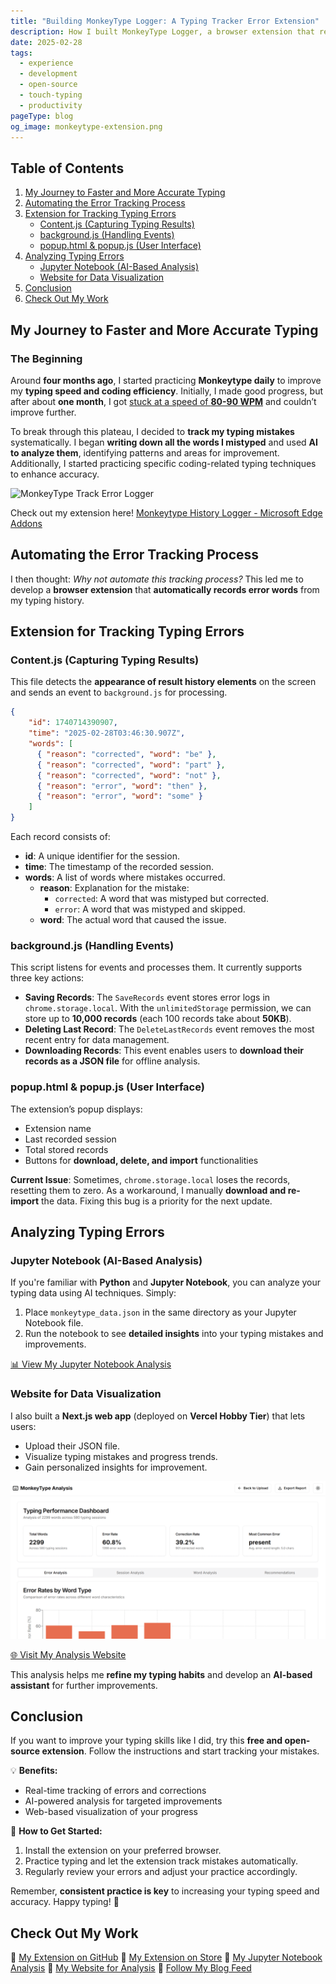 ```yaml
---
title: "Building MonkeyType Logger: A Typing Tracker Error Extension"
description: How I built MonkeyType Logger, a browser extension that records and analyzes typing errors to improve speed and accuracy.
date: 2025-02-28
tags:
  - experience
  - development
  - open-source
  - touch-typing
  - productivity
pageType: blog
og_image: monkeytype-extension.png
---
```



## Table of Contents
1. [My Journey to Faster and More Accurate Typing](#my-journey-to-faster-and-more-accurate-typing)
2. [Automating the Error Tracking Process](#automating-the-error-tracking-process)
3. [Extension for Tracking Typing Errors](#extension-for-tracking-typing-errors)
   - [Content.js (Capturing Typing Results)](#contentjs-capturing-typing-results)
   - [background.js (Handling Events)](#backgroundjs-handling-events)
   - [popup.html & popup.js (User Interface)](#popuphtml--popupjs-user-interface)
4. [Analyzing Typing Errors](#analyzing-typing-errors)
   - [Jupyter Notebook (AI-Based Analysis)](#jupyter-notebook-ai-based-analysis)
   - [Website for Data Visualization](#website-for-data-visualization)
5. [Conclusion](#conclusion)
6. [Check Out My Work](#check-out-my-work)

## My Journey to Faster and More Accurate Typing

### The Beginning

Around **four months ago**, I started practicing **Monkeytype daily** to improve my **typing speed and coding efficiency**. Initially, I made good progress, but after about **one month**, I got [stuck at a speed of **80-90 WPM**](../touch-typing-practice-feb-2025) and couldn’t improve further.

To break through this plateau, I decided to **track my typing mistakes** systematically. I began **writing down all the words I mistyped** and used **AI to analyze them**, identifying patterns and areas for improvement. Additionally, I started practicing specific coding-related typing techniques to enhance accuracy.

![MonkeyType Track Error Logger](Note/Blog/monkeytype-extension-logger-error/monkeytype-extension.png)

Check out my extension here! [Monkeytype History Logger - Microsoft Edge Addons](https://microsoftedge.microsoft.com/addons/detail/monkeytype-history-logger/ophgnpohledibffckhpabdcciniinnjo)
## Automating the Error Tracking Process

I then thought: *Why not automate this tracking process?* This led me to develop a **browser extension** that **automatically records error words** from my typing history.

## **Extension for Tracking Typing Errors**

### **Content.js** (Capturing Typing Results)

This file detects the **appearance of result history elements** on the screen and sends an event to `background.js` for processing.

```json
{
    "id": 1740714390907,
    "time": "2025-02-28T03:46:30.907Z",
    "words": [
      { "reason": "corrected", "word": "be" },
      { "reason": "corrected", "word": "part" },
      { "reason": "corrected", "word": "not" },
      { "reason": "error", "word": "then" },
      { "reason": "error", "word": "some" }
    ]
}
```

Each record consists of:
- **id**: A unique identifier for the session.
- **time**: The timestamp of the recorded session.
- **words**: A list of words where mistakes occurred.
  - **reason**: Explanation for the mistake:
    - `corrected`: A word that was mistyped but corrected.
    - `error`: A word that was mistyped and skipped.
  - **word**: The actual word that caused the issue.

### **background.js** (Handling Events)

This script listens for events and processes them. It currently supports three key actions:
- **Saving Records**: The `SaveRecords` event stores error logs in `chrome.storage.local`. With the `unlimitedStorage` permission, we can store up to **10,000 records** (each 100 records take about **50KB**).
- **Deleting Last Record**: The `DeleteLastRecords` event removes the most recent entry for data management.
- **Downloading Records**: This event enables users to **download their records as a JSON file** for offline analysis.

### **popup.html & popup.js** (User Interface)

The extension’s popup displays:
- Extension name
- Last recorded session
- Total stored records
- Buttons for **download, delete, and import** functionalities

**Current Issue**: Sometimes, `chrome.storage.local` loses the records, resetting them to zero. As a workaround, I manually **download and re-import** the data. Fixing this bug is a priority for the next update.

## **Analyzing Typing Errors**

### **Jupyter Notebook (AI-Based Analysis)**

If you're familiar with **Python** and **Jupyter Notebook**, you can analyze your typing data using AI techniques. Simply:
1. Place `monkeytype_data.json` in the same directory as your Jupyter Notebook file.
2. Run the notebook to see **detailed insights** into your typing mistakes and improvements.

[📊 View My Jupyter Notebook Analysis](https://github.com/heterl0/monkeytype-logger/blob/main/monkeytype-analysis/typing-error-analysis-notebook.ipynb)

### **Website for Data Visualization**

I also built a **Next.js web app** (deployed on **Vercel Hobby Tier**) that lets users:
- Upload their JSON file.
- Visualize typing mistakes and progress trends.
- Gain personalized insights for improvement.

![MonkeyType Analysis](monkeytype-analysis.png)

[🌐 Visit My Analysis Website](https://monkeytype-analysis.heterl0.live/)

This analysis helps me **refine my typing habits** and develop an **AI-based assistant** for further improvements.

## **Conclusion**

If you want to improve your typing skills like I did, try this **free and open-source extension**. Follow the instructions and start tracking your mistakes.

💡 **Benefits:**
- Real-time tracking of errors and corrections
- AI-powered analysis for targeted improvements
- Web-based visualization of your progress

🚀 **How to Get Started:**
1. Install the extension on your preferred browser.
2. Practice typing and let the extension track mistakes automatically.
3. Regularly review your errors and adjust your practice accordingly.

Remember, **consistent practice is key** to increasing your typing speed and accuracy. Happy typing! 🎯

## **Check Out My Work**

🔗 [My Extension on GitHub](https://github.com/heterl0/monkeytype-logger)
🔗 [My Extension on Store](https://microsoftedge.microsoft.com/addons/detail/monkeytype-history-logger/ophgnpohledibffckhpabdcciniinnjo)
🔗 [My Jupyter Notebook Analysis](https://github.com/heterl0/monkeytype-logger/blob/main/monkeytype-analysis/typing-error-analysis-notebook.ipynb)
🔗 [My Website for Analysis](https://monkeytype-analysis.heterl0.live/)
🔗 [Follow My Blog Feed](https://heterl0.live/feed/feed.xml)